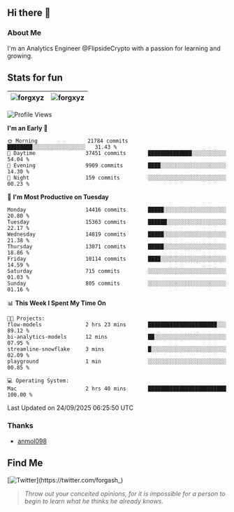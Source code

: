 ## Hi there 👋

### About Me

I'm an Analytics Engineer @FlipsideCrypto with a passion for learning and growing.
  
## Stats for fun

| <img align="center" src="https://github-readme-streak-stats.herokuapp.com/?user=forgxyz&theme=tokyonight" alt="forgxyz" /> | <img align="center" src="https://github-readme-stats.vercel.app/api?username=forgxyz&theme=tokyonight&show_icons=true" alt="forgxyz" /> |
| ------------- |------------- |


<!--START_SECTION:waka-->
![Profile Views](http://img.shields.io/badge/Profile%20Views-1-blue)

**I'm an Early 🐤** 

```text
🌞 Morning                21784 commits       ████████░░░░░░░░░░░░░░░░░   31.43 % 
🌆 Daytime                37451 commits       ██████████████░░░░░░░░░░░   54.04 % 
🌃 Evening                9909 commits        ████░░░░░░░░░░░░░░░░░░░░░   14.30 % 
🌙 Night                  159 commits         ░░░░░░░░░░░░░░░░░░░░░░░░░   00.23 % 
```
📅 **I'm Most Productive on Tuesday** 

```text
Monday                   14416 commits       █████░░░░░░░░░░░░░░░░░░░░   20.80 % 
Tuesday                  15363 commits       ██████░░░░░░░░░░░░░░░░░░░   22.17 % 
Wednesday                14819 commits       █████░░░░░░░░░░░░░░░░░░░░   21.38 % 
Thursday                 13071 commits       █████░░░░░░░░░░░░░░░░░░░░   18.86 % 
Friday                   10114 commits       ████░░░░░░░░░░░░░░░░░░░░░   14.59 % 
Saturday                 715 commits         ░░░░░░░░░░░░░░░░░░░░░░░░░   01.03 % 
Sunday                   805 commits         ░░░░░░░░░░░░░░░░░░░░░░░░░   01.16 % 
```


📊 **This Week I Spent My Time On** 

```text
🐱‍💻 Projects: 
flow-models              2 hrs 23 mins       ██████████████████████░░░   89.12 % 
bi-analytics-models      12 mins             ██░░░░░░░░░░░░░░░░░░░░░░░   07.95 % 
streamline-snowflake     3 mins              █░░░░░░░░░░░░░░░░░░░░░░░░   02.09 % 
playground               1 min               ░░░░░░░░░░░░░░░░░░░░░░░░░   00.85 % 

💻 Operating System: 
Mac                      2 hrs 40 mins       █████████████████████████   100.00 % 
```


 Last Updated on 24/09/2025 06:25:50 UTC
<!--END_SECTION:waka-->

### Thanks
 - [anmol098](https://github.com/anmol098/waka-readme-stats/)
  
## Find Me
[![Twitter](https://img.shields.io/twitter/url/https/twitter.com/forgash_.svg?style=social&label=Follow%20%40forgash_)](https://twitter.com/forgash_)


> *Throw out your conceited opinions, for it is impossible for a person to begin to learn what he thinks he already knows.* 
